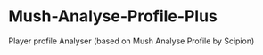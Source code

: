 Mush-Analyse-Profile-Plus
=========================

Player profile Analyser (based on Mush Analyse Profile by Scipion)
